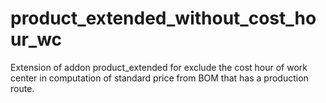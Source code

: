 # product_extended_without_cost_hour_wc
Extension of addon product_extended for exclude the cost hour of work  center in computation of standard price from BOM that has a production route.
